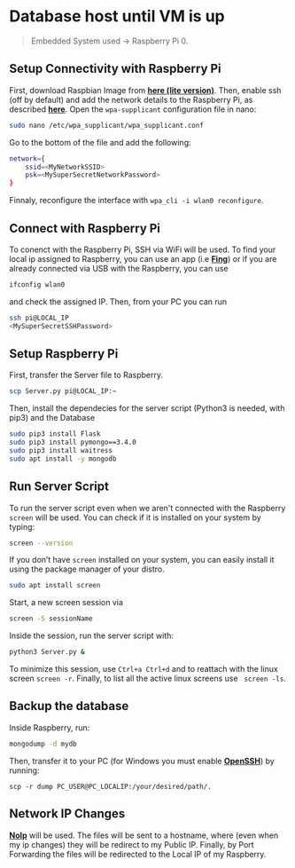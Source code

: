 # Database host until VM is up
> Embedded System used	-> Raspberry Pi 0.

## Setup Connectivity with Raspberry Pi
First, download Raspbian Image from [**here (lite version)**](https://www.raspberrypi.org/downloads/raspberry-pi-os). Then, enable ssh (off by default) and add the network details to the Raspberry Pi, as described [**here**](https://www.raspberrypi.org/documentation/configuration/wireless/wireless-cli.md). 
Open the ```wpa-supplicant``` configuration file in nano:
```sh
sudo nano /etc/wpa_supplicant/wpa_supplicant.conf
```
Go to the bottom of the file and add the following:
```sh
network={
    ssid=<MyNetworkSSID>
    psk=<MySuperSecretNetworkPassword>
}
```
Finnaly, reconfigure the interface with ```wpa_cli -i wlan0 reconfigure```.

## Connect with Raspberry Pi
To conenct with the Raspberry Pi, SSH via WiFi will be used. To find your local ip assigned to Raspberry, you can use an app (i.e [**Fing**](https://play.google.com/store/apps/details?id=com.overlook.android.fing&hl=en)) or if you are already connected via USB with the Raspberry, you can use
```sh
ifconfig wlan0
```
and check the assigned IP. Then, from your PC you can run

```sh
ssh pi@LOCAL_IP
<MySuperSecretSSHPassword>
```

## Setup Raspberry Pi
First, transfer the Server file to Raspberry.
```sh
scp Server.py pi@LOCAL_IP:~
```
Then, install the dependecies for the server script (Python3 is needed, with pip3) and the Database
```sh
sudo pip3 install Flask
sudo pip3 install pymongo==3.4.0
sudo pip3 install waitress
sudo apt install -y mongodb
```

## Run Server Script
To run the server script even when we aren't connected with the Raspberry ```screen``` will be used. You can check if it is installed on your system by typing:
```sh
screen --version
```
If you don’t have ```screen``` installed on your system, you can easily install it using the package manager of your distro.
```sh
sudo apt install screen
```
Start, a new screen session via
```sh
screen -S sessionName
```
Inside the session, run the server script with:
```sh
python3 Server.py &
```
To minimize this session, use ```Ctrl+a Ctrl+d``` and to reattach with the linux screen ``` screen -r ```. Finally, to list all the active linux screens use ``` screen -ls```.

## Backup the database
Inside Raspberry, run:
```sh
mongodump -d mydb
```
Then, transfer it to your PC (for Windows you must enable [**OpenSSH**](https://winscp.net/eng/docs/guide_windows_openssh_server#on_windows_10_version_1803_and_newer)) by running:
```
scp -r dump PC_USER@PC_LOCALIP:/your/desired/path/.
```

## Network IP Changes
[**NoIp**](https://my.noip.com/#!/) will be used. The files will be sent to a hostname, where (even when my ip changes) they will be redirect to my Public IP. Finally, by Port Forwarding the files will be redirected to the Local IP of my Raspberry.
